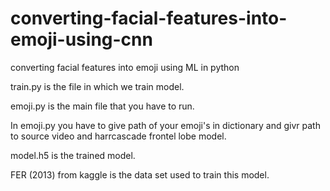 # converting-facial-features-into-emoji-using-cnn
converting facial features into emoji using ML in python



train.py is the file in which we train model.

emoji.py is the main file that you have to run.

In emoji.py you have to give path of your emoji's in dictionary and 
givr path to source video and harrcascade frontel lobe model.


model.h5 is the trained model.

FER (2013) from kaggle is the data set used to train this model.
